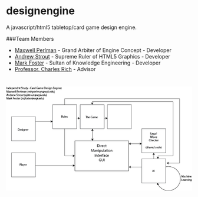 designengine
============

A javascript/html5 tabletop/card game design engine.

###Team Members
* [Maxwell Perlman](https://github.com/MaxwellP) - Grand Arbiter of Engine Concept - Developer
* [Andrew Strout](https://github.com/strouticus) - Supreme Ruler of HTML5 Graphics - Developer
* [Mark Foster](https://github.com/kramff) - Sultan of Knowledge Engineering - Developer
* [Professor. Charles Rich](https://github.com/charlesrich) - Advisor

![Alt text](https://raw.githubusercontent.com/MaxwellP/designengine/master/structure.png "Structure")
=======
